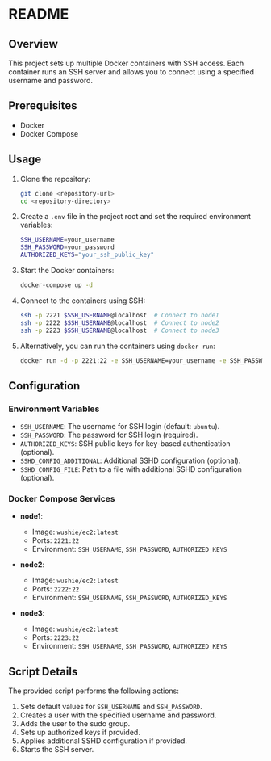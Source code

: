 # README

## Overview

This project sets up multiple Docker containers with SSH access. Each container runs an SSH server and allows you to connect using a specified username and password.

## Prerequisites

- Docker
- Docker Compose

## Usage

1. Clone the repository:
    ```bash
    git clone <repository-url>
    cd <repository-directory>
    ```

2. Create a `.env` file in the project root and set the required environment variables:
    ```bash
    SSH_USERNAME=your_username
    SSH_PASSWORD=your_password
    AUTHORIZED_KEYS="your_ssh_public_key"
    ```

3. Start the Docker containers:
    ```bash
    docker-compose up -d
    ```

4. Connect to the containers using SSH:
    ```bash
    ssh -p 2221 $SSH_USERNAME@localhost  # Connect to node1
    ssh -p 2222 $SSH_USERNAME@localhost  # Connect to node2
    ssh -p 2223 $SSH_USERNAME@localhost  # Connect to node3
    ```
5. Alternatively, you can run the containers using `docker run`:

    ```bash
    docker run -d -p 2221:22 -e SSH_USERNAME=your_username -e SSH_PASSWORD=your_password -e AUTHORIZED_KEYS="your_ssh_public_key" wushie/ec2:latest
    ```
## Configuration

### Environment Variables

- `SSH_USERNAME`: The username for SSH login (default: `ubuntu`).
- `SSH_PASSWORD`: The password for SSH login (required).
- `AUTHORIZED_KEYS`: SSH public keys for key-based authentication (optional).
- `SSHD_CONFIG_ADDITIONAL`: Additional SSHD configuration (optional).
- `SSHD_CONFIG_FILE`: Path to a file with additional SSHD configuration (optional).

### Docker Compose Services

- **node1**: 
  - Image: `wushie/ec2:latest`
  - Ports: `2221:22`
  - Environment: `SSH_USERNAME`, `SSH_PASSWORD`, `AUTHORIZED_KEYS`

- **node2**: 
  - Image: `wushie/ec2:latest`
  - Ports: `2222:22`
  - Environment: `SSH_USERNAME`, `SSH_PASSWORD`, `AUTHORIZED_KEYS`

- **node3**: 
  - Image: `wushie/ec2:latest`
  - Ports: `2223:22`
  - Environment: `SSH_USERNAME`, `SSH_PASSWORD`, `AUTHORIZED_KEYS`

## Script Details

The provided script performs the following actions:

1. Sets default values for `SSH_USERNAME` and `SSH_PASSWORD`.
2. Creates a user with the specified username and password.
3. Adds the user to the sudo group.
4. Sets up authorized keys if provided.
5. Applies additional SSHD configuration if provided.
6. Starts the SSH server.